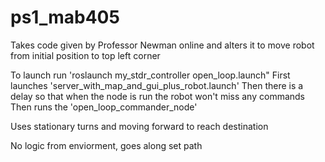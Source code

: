 # ps1_mab405
Takes code given by Professor Newman online and alters it to move robot from initial position to top left corner

To launch run 'roslaunch my_stdr_controller open_loop.launch"
  First launches 'server_with_map_and_gui_plus_robot.launch'
  Then there is a delay so that when the node is run the robot won't miss any commands
  Then runs the 'open_loop_commander_node'
  
Uses stationary turns and moving forward to reach destination

No logic from enviorment, goes along set path
